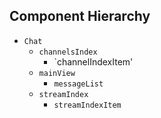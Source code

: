 ## Component Hierarchy

* `Chat`
  * `channelsIndex`
    * `channelIndexItem'
  * `mainView`
    * `messageList`
  * `streamIndex`
    * `streamIndexItem`
